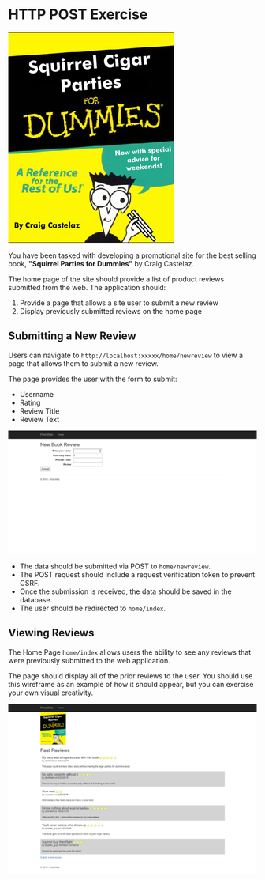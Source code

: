 # HTTP POST Exercise

![Squirrel Cigar Parties For Dummies](etc/forDummies.png)

You have been tasked with developing a promotional site for the best selling book, **"Squirrel Parties for Dummies"** by Craig Castelaz.

The home page of the site should provide a list of product reviews submitted from the web. The application should: 

1. Provide a page that allows a site user to submit a new review
2. Display previously submitted reviews on the home page

## Submitting a New Review

Users can navigate to `http://localhost:xxxxx/home/newreview` to view a page that allows them to submit a new review.

The page provides the user with the form to submit:

* Username
* Rating
* Review Title
* Review Text

![Submit Review Form](etc/new-book-review.png)

* The data should be submitted via POST to `home/newreview`.
* The POST request should include a request verification token to prevent CSRF.
* Once the submission is received, the data should be saved in the database.
* The user should be redirected to `home/index`.


## Viewing Reviews

The Home Page `home/index` allows users the ability to see any reviews that were previously submitted to the web application.

The page should display all of the prior reviews to the user. You should use this wireframe as an example of how it should appear, but you can exercise your own visual creativity.


![View Reviews](etc/past-book-reviews.png)

